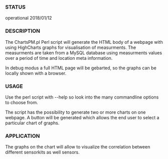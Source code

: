 ### STATUS
operational 2018/01/12
### DESCRIPTION
The ChartsPM.pl Perl script will generate the HTML body of a webpage with using HighCharts graphs for visualisation of measurments. The measurments are taken from a MySQL database using measurments values over a period of time and location meta information.

In debug modus a full HTML page will be gebarted, so the graphs can be locally shown with a browser.

### USAGE
Use the perl script with --help so look into the many commandline options to choose from.

The script has the possibility to generate two or more charts on one webpage. A button will be generated which allows the end user to select a particular chart of graphs.

### APPLICATION
The graphs on the chart will allow to visualize the correlation between different sensorkits as well sensors.
